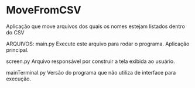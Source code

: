 # MoveFromCSV
Aplicação que move arquivos dos quais os nomes estejam listados dentro do CSV

ARQUIVOS:
main.py 
  Execute este arquivo para rodar o programa.
  Aplicação principal. 
  
screen.py
  Arquivo responsável por construir a tela exibida ao usuário.
  
mainTerminal.py
  Versão do programa que não utiliza de interface para execução.
